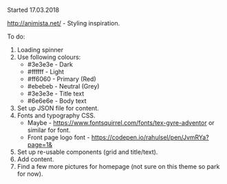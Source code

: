 Started 17.03.2018

http://animista.net/ - Styling inspiration.

To do:

1. Loading spinner
2. Use following colours:
      - #3e3e3e - Dark
      - #ffffff - Light
      - #ff6060 - Primary (Red)
      - #ebebeb - Neutral (Grey)
      - #3e3e3e - Title text
      - #6e6e6e - Body text
3. Set up JSON file for content.
4. Fonts and typography CSS. 
      - Maybe - https://www.fontsquirrel.com/fonts/tex-gyre-adventor or similar for font.
      - Front page logo font - https://codepen.io/rahulsel/pen/JvmRYa?page=1&
5. Set up re-usable components (grid and title/text).
6. Add content.
7. Find a few more pictures for homepage (not sure on this theme so park for now).
